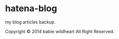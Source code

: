 hatena-blog
===========
my blog articles backup.

Copyright © 2014 babie wildheart All Right Reserved.
